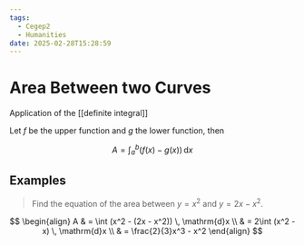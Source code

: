 ```yaml
---
tags:
  - Cegep2
  - Humanities
date: 2025-02-28T15:28:59
---
```


# Area Between two Curves

Application of the [[definite integral]]

Let $f$ be the upper function and $g$ the lower function, then

$$
A = \int_{a}^{b} (f(x) - g(x)) \, \mathrm{d}x
$$

## Examples

> Find the equation of the area between $y = x^2$ and $y = 2x - x^2$.

$$
\begin{align}
A & = \int (x^2 - (2x - x^2)) \, \mathrm{d}x \\
 & = 2\int (x^2 - x) \, \mathrm{d}x \\
 & = \frac{2}{3}x^3 - x^2
\end{align}
$$